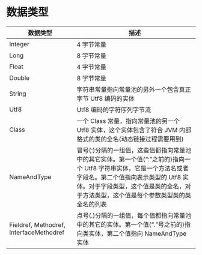 # 数据类型

| 数据类型                                | 描述                                                                                                                                                                                                                                             |
| --------------------------------------- | ------------------------------------------------------------------------------------------------------------------------------------------------------------------------------------------------------------------------------------------------ |
| Integer                                 | 4 字节常量                                                                                                                                                                                                                                       |
| Long                                    | 8 字节常量                                                                                                                                                                                                                                       |
| Float                                   | 4 字节常量                                                                                                                                                                                                                                       |
| Double                                  | 8 字节常量                                                                                                                                                                                                                                       |
| String                                  | 字符串常量指向常量池的另外一个包含真正字节 Utf8 编码的实体                                                                                                                                                                                       |
| Utf8                                    | Utf8 编码的字符序列字节流                                                                                                                                                                                                                        |
| Class                                   | 一个 Class 常量，指向常量池的另一个 Utf8 实体，这个实体包含了符合 JVM 内部格式的类的全名(动态链接过程需要用到)                                                                                                                                   |
| NameAndType                             | 冒号(:)分隔的一组值，这些值都指向常量池中的其它实体。第一个值(“:”之前的)指向一个 Utf8 字符串实体，它是一个方法名或者字段名。第二个值指向表示类型的 Utf8 实体。对于字段类型，这个值是类的全名，对于方法类型，这个值是每个参数类型类的类全名的列表 |
| Fieldref, Methodref, InterfaceMethodref | 点号(.)分隔的一组值，每个值都指向常量池中的其它的实体。第一个值(“.”号之前的)指向类实体，第二个值指向 NameAndType 实体                                                                                                                            |
